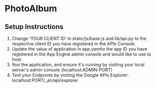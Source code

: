PhotoAlbum
==========
## Setup Instructions

1. Change 'YOUR CLIENT ID' in static/js/base.js and lib/api.py to the respective client ID you have registered in the APIs Console.
2. Update the value of application in app.yamlto the app ID you have registered in the App Engine admin console and would like to use to host.
3. Run the application, and ensure it's running by visiting your local server's admin console (localhost:ADMIN-PORT)
4. Test your Endpoints by visiting the Google APIs Explorer: localhost:PORT/_ah/api/explorer
